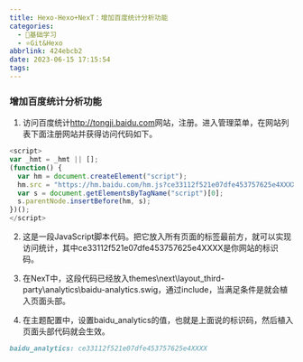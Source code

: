 ```yaml
---
title: Hexo-Hexo+NexT：增加百度统计分析功能
categories:
  - 🌙基础学习
  - ⭐Git&Hexo
abbrlink: 424ebcb2
date: 2023-06-15 17:15:54
tags:
---
```


### 增加百度统计分析功能

1. 访问百度统计<http://tongji.baidu.com>网站，注册。进入管理菜单，在网站列表下面注册网站并获得访问代码如下。

``` js
<script>
var _hmt = _hmt || [];
(function() {
  var hm = document.createElement("script");
  hm.src = "https://hm.baidu.com/hm.js?ce33112f521e07dfe453757625e4XXXX";
  var s = document.getElementsByTagName("script")[0]; 
  s.parentNode.insertBefore(hm, s);
})();
</script>
```

<!--more-->

2. 这是一段JavaScript脚本代码。把它放入所有页面的<head>标签最前方，就可以实现访问统计，其中ce33112f521e07dfe453757625e4XXXX是你网站的标识码。

3. 在NexT中，这段代码已经放入themes\next\layout\_third-party\analytics\baidu-analytics.swig，通过include，当满足条件是就会植入页面头部。

4. 在主题配置中，设置baidu_analytics的值，也就是上面说的标识码，然后植入页面头部代码就会生效。

``` md
baidu_analytics: ce33112f521e07dfe453757625e4XXXX
```
